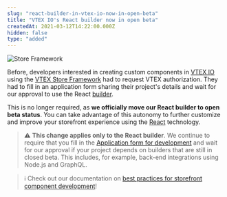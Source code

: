```yaml
---
slug: "react-builder-in-vtex-io-now-in-open-beta"
title: "VTEX IO's React builder now in open beta"
createdAt: 2021-03-12T14:22:00.000Z
hidden: false
type: "added"
---
```


![Store Framework](https://raw.githubusercontent.com/vtexdocs/dev-portal-content/main/images/react-builder-in-vtex-io-now-in-open-beta-0.png)

Before, developers interested in creating custom components in [VTEX IO](https://developers.vtex.com/vtex-developer-docs/docs/what-is-vtex-io) using the [VTEX Store Framework](https://developers.vtex.com/vtex-developer-docs/docs/what-is-store-framework) had to request VTEX authorization. They had to fill in an application form sharing their project's details and wait for our approval to use the React [builder](https://developers.vtex.com/vtex-developer-docs/docs/vtex-io-documentation-builders).

This is no longer required, as **we officially move our React builder to open beta status**. You can take advantage of this autonomy to further customize and improve your storefront experience using the [React](https://reactjs.org/) technology.

> ⚠️ **This change applies only to the React builder**. We continue to require that you fill in the [Application form for development](https://developers.vtex.com/vtex-developer-docs/docs/vtex-io-documentation-filling-the-application-form-for-development) and wait for our approval if your project depends on builders that are still in closed beta. This includes, for example, back-end integrations using Node.js and GraphQL.

> ℹ️ Check out our documentation on [best practices for storefront component development](https://developers.vtex.com/vtex-developer-docs/docs/vtex-io-documentation-developing-custom-storefront-components)!
